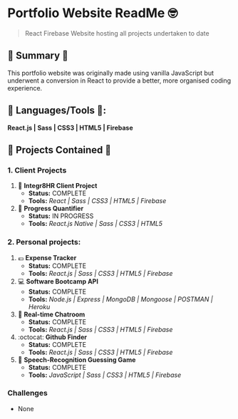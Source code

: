
# Portfolio Website ReadMe :nerd_face:
> React Firebase Website hosting all projects undertaken to date


## :satellite: Summary :satellite:
This portfolio website was originally made using vanilla JavaScript but underwent a conversion in React to provide a better, more organised coding experience.

## :hammer: Languages/Tools :hammer::
__React.js | Sass | CSS3 | HTML5 | Firebase__

## :orange_book: Projects Contained :orange_book:
### 1. Client Projects
1. :office: __Integr8HR Client Project__ 
   - __Status:__ COMPLETE 
   - __Tools:__ _React | Sass | CSS3 | HTML5 | Firebase_
2. :seedling: __Progress Quantifier__  
   - __Status:__ IN PROGRESS
   - __Tools:__ _React.js Native | Sass | CSS3 | HTML5_

### 2. Personal projects:
1. :pound: __Expense Tracker__
   - __Status:__ COMPLETE 
   - __Tools:__ _React.js | Sass | CSS3 | HTML5 | Firebase_
2. :computer: __Software Bootcamp API__
   - __Status:__ COMPLETE 
   - __Tools:__ _Node.js | Express | MongoDB | Mongoose | POSTMAN | Heroku_
3. :calling: __Real-time Chatroom__ 
   - __Status:__ COMPLETE 
   - __Tools:__ _React.js | Sass | CSS3 | HTML5 | Firebase_
4. :octocat: __Github Finder__ 
   - __Status:__ COMPLETE 
   - __Tools:__ _React.js | Sass | CSS3 | HTML5 | Firebase_
5. :loudspeaker: __Speech-Recognition Guessing Game__ 
   - __Status:__ COMPLETE 
   - __Tools:__ _JavaScript | Sass | CSS3 | HTML5 | Firebase_

### Challenges
- None

